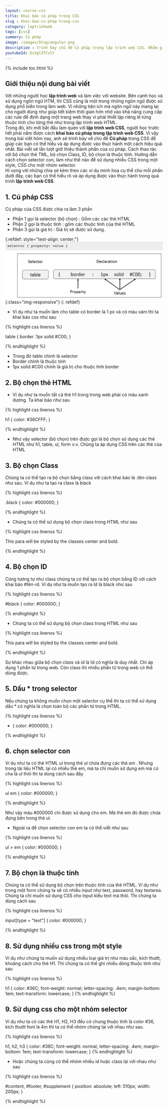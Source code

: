 ```yaml
---
layout: course-css
title: Khai báo cú pháp trong CSS  
slug : khai-bao-cu-phap-trong-css
category: laptrinhweb
tags: [css]
summery: Cú pháp   
image: /images/blog/angular.png
description : Trình bày chủ đề Cú pháp trong lập trình web CSS. Nhằm giúp các bạn có thể hiểu và áp dụng được cách khai báo cú pháp trong CSS vào thực hành một cách hiệu quả nhất. Bài viết sẽ lần lượt giới thiệu thành phần của cú pháp bao gồm selector, thuộc tính và giá trị. Cách thao tác với bộ chọn thẻ TML, bộ chọn Class, ID, bộ chọn thuộc tính. Hướng dẫn cách chọn selector con, làm như thế nào để sử dụng nhiều CSS trong một style, CSS cho một nhóm selector. 
youtubeId: Ex3glZTCvlY
---
```


{% include toc.html %}

## **Giới thiệu nội dung bài viết**

Với những người học <b>lập trình web</b> và làm việc với website. Bên cạnh học và sử dụng ngôn ngữ HTM, thì CSS cũng là một trong những ngôn ngữ được sử dụng phổ biến trong làm web. Vì những tiện ích mà ngôn ngữ này mang lại cho người dùng như giúp tiết kiệm thời gian hơn nhờ vào khả năng cung cấp các rule để định dạng một trang web thay vì phải thiết lập riêng lẻ từng thuộc tính cho từng thẻ như trong lập trình web HTML.
<br>
Trong đó, khi mới bắt đầu làm quen với <b>lập trình web CSS</b>, người học trước hết phải nắm được cách <b>khai báo cú pháp trong lập trình web CSS</b>. Vì vậy trong bài viết hôm nay, anh sẽ trình bày về chủ đề <b>Cú pháp</b> trong CSS để giúp các bạn có thể hiểu và áp dụng được vào thực hành một cách hiệu quả nhất. Bài viết sẽ lần lượt giới thiệu thành phần của cú pháp. Cách thao tác với bộ chọn thẻ TML, bộ chọn Class, ID, bộ chọn là thuộc tính. Hướng dẫn cách chọn selector con, làm như thế nào để sử dụng nhiều CSS trong một style, CSS cho một nhóm selector.
<br>
Hi vọng với những chia sẻ kèm theo các ví dụ minh hoạ cụ thể cho mỗi phần dưới đây, các bạn có thể hiểu rõ và áp dụng được vào thực hành trong quá trình <b>lập trình web CSS</b>.


## **1. Cú pháp CSS**

Cú pháp của CSS được chia ra làm 3 phần

- Phần 1 gọi là selector (bộ chọn) : Gồm các các thẻ HTML 
- Phần 2 gọi là thuộc tính : gồm các thuộc tính của thẻ HTML
- Phần 3 gọi là giá trị    : Giá trị sẽ được sử dụng.

{:refdef: style="text-align: center;"}
![syntax1](/images/post/css/syntax1.png){:class="img-responsive"}
{: refdef}

- Ví dụ như ta muốn làm cho table có border là 1 px và có màu xám thì ta khai báo css như sau

{% highlight css linenos %}

   table { border :1px solid #C00; }

{% endhighlight %}

+ Trong đó table chính là selector
+ Border chính là thuộc tính
+ 1px solid #C00 chính là giá trị cho thuộc tính border

## **2. Bộ chọn thẻ HTML**

- Ví dụ như ta muốn tất cả thẻ h1 trong trong web phải có màu xanh dương. Ta khai báo như sau

{% highlight css linenos %}

h1 {
   color: #36CFFF; 
}

{% endhighlight %}

- Như vậy selector (bộ chọn) trên được gọi là bộ chọn sử dụng các thẻ HTML  như h1, table, ul, form v.v. Chúng ta áp dụng CSS trên các thẻ của HTML

## **3. Bộ chọn Class**

Chúng ta có thể tạo ra bộ chọn bằng class với cách khai báo là .tên-class như sau. Ví dụ như ta tạo ra class là black

{% highlight css linenos %}

.black {
   color: #000000; 
}

{% endhighlight %}

- Chúng ta có thể sử dụng bộ chọn class trong HTML như sau

{% highlight css linenos %}

<p class = "black">
   This para will be styled by the classes center and bold.
</p>

{% endhighlight %}

## **4. Bộ chọn ID**

Cũng tương tự như class chúng ta có thể tạo ra bộ chọn bằng ID với cách khai báo #tên-id. Ví dụ như ta muốn tạo ra Id là black như sau

{% highlight css linenos %}

#black {
   color: #000000; 
}

{% endhighlight %}

- Chúng ta có thể sử dụng bộ chọn class trong HTML như sau

{% highlight css linenos %}

<p id = "black">
   This para will be styled by the classes center and bold.
</p>
{% endhighlight %}

Sự khác nhau giữa bộ chọn class và id là Id có nghĩa là duy nhất. Chỉ áp dụng 1 phần tử trong web. Còn class thì nhiều phần tử trong web có thể dùng được.

## **5. Dấu * trong selector**

Nếu chúng ta không muốn chọn một selector cụ thể thì ta có thể sử dụng dấu * có nghĩa là chọn toàn bộ các phần tử trong HTML.

{% highlight css linenos %}

* { 
   color: #000000; 
}

{% endhighlight %}

## **6. chọn selector con**

Ví dụ như ta có thẻ HTML ul trong thẻ ul chứa đựng các thẻ em . Nhưng trong tài liệu HTML lại có nhiều thẻ em, mà ta chỉ muốn sử dụng em mà có cha là ul thôi thì ta dùng cách sau đây

{% highlight css linenos %}

ul em {
   color: #000000; 
} 

{% endhighlight %}

Như vậy màu #000000 chỉ được sử dụng cho em. Mà thẻ em đó được chứa đựng bên trong thẻ ul.

- Ngoài ra để chọn selector con em ta có thể viết như sau

{% highlight css linenos %}

ul > em {
   color: #000000; 
} 

{% endhighlight %}

## **7. Bộ chọn là thuộc tính**

Chúng ta có thể sử dụng bộ chọn trên thuộc tính của thẻ HTML. Ví dụ như trong một form chúng ta sẽ có nhiều input như text, password, hay textarea. Chúng ta chỉ muốn sử dụng CSS cho input kiểu text mà thôi. Thì chúng ta dùng cách sau

{% highlight css linenos %}

input[type = "text"] {
   color: #000000; 
}

{% endhighlight %}

## **8. Sử dụng nhiều css trong một style**

Ví dụ như chúng ta muốn sử dụng nhiều loại giá trị như màu sắc, kích thướt, khoảng cách cho thẻ H1. Thì chúng ta có thể ghi nhiều dòng thuộc tính như sau

{% highlight css linenos %}

h1 {
   color: #36C;
   font-weight: normal;
   letter-spacing: .4em;
   margin-bottom: 1em;
   text-transform: lowercase;
}
{% endhighlight %}

## **9. Sử dụng  css cho một nhóm selector**

Ví dụ như ta có các thẻ H1, H2, H3 đều có chung thuộc tính là color #36, kích thướt font là 4m thì ta có thể nhóm chúng lại với nhau như sau.

{% highlight css linenos %}

h1, h2, h3 {
   color: #36C;
   font-weight: normal;
   letter-spacing: .4em;
   margin-bottom: 1em;
   text-transform: lowercase;
}
{% endhighlight %}

- Hoặc chúng ta cũng có thể nhóm nhiều id hoặc class lại với nhau như sau

{% highlight css linenos %}

#content, #footer, #supplement {
   position: absolute;
   left: 510px;
   width: 200px;
}

{% endhighlight %}






